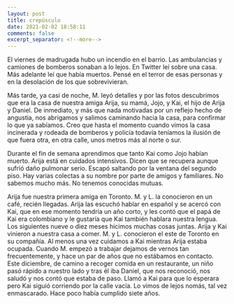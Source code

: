 ```yaml
---
layout: post
title: crepúsculo
date: 2021-02-02 18:58:11
comments: false
excerpt_separator: <!--more-->
---
```

El viernes de madrugada hubo un incendio en el barrio. Las ambulancias y camiones de bomberos sonaban a lo lejos. En Twitter leí sobre una casa. Más adelante leí que había muertos. Pensé en el terror de esas personas y en la desolación de los que sobrevivieran.

Más tarde, ya casi de noche, M. leyó detalles y por las fotos descubrimos que era la casa de nuestra amiga Arija, su mamá, Jojo, y Kai, el hijo de Arija y Daniel. De inmediato, y más que nada motivadas por un reflejo hecho de angustia, nos abrigamos y salimos caminando hacia la casa, para confirmar lo que ya sabíamos. Creo que hasta el momento cuando vimos la casa incinerada y rodeada de bomberos y policía todavía teníamos la ilusión de que fuera otra, en otra calle, unos metros más al norte o sur. 

Durante el fin de semana aprendimos que tanto Kai como Jojo habían muerto. Arija está en cuidados intensivos. Dicen que se recupera aunque sufrió daño pulmonar serio. Escapó saltando por la ventana del segundo piso. Hay varias colectas a su nombre por parte de amigos y familiares. No sabemos mucho más. No tenemos conocidas mutuas.  

Arija fue nuestra primera amiga en Toronto. M. y L. la conocieron en un café, recién llegadas. Arija las escuchó hablar en español y se acercó con Kai, que en ese momento tendría un año corto, y les contó que el papá de Kai era colombiano y le gustaría que Kai también hablara nuestra lengua. Los siguientes nueve o diez meses hicimos muchas cosas juntas. Arija y Kai vinieron a nuestra casa a comer. M. y L. conocieron el este de Toronto en su compañía. Al menos una vez cuidamos a Kai mientras Arija estaba ocupada. Cuando M. empezó a trabajar dejamos de vernos tan frecuentemente, y hace un par de años que no estábamos en contacto. Este diciembre, de camino a recoger comida en un restaurante, un niño pasó rápido a nuestro lado y tras él iba Daniel, que nos reconoció, nos saludó y nos contó que estaba de paso. Llamó a Kai para que lo esperara pero Kai siguió corriendo por la calle vacía. Lo vimos de lejos nomás, tal vez enmascarado. Hace poco había cumplido siete años. 
